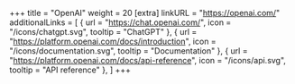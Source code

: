 +++
title = "OpenAI"
weight = 20
[extra]
linkURL = "https://openai.com/"
additionalLinks = [
  { url = "https://chat.openai.com/", icon = "/icons/chatgpt.svg", tooltip = "ChatGPT" },
  { url = "https://platform.openai.com/docs/introduction", icon = "/icons/documentation.svg", tooltip = "Documentation" },
  { url = "https://platform.openai.com/docs/api-reference", icon = "/icons/api.svg", tooltip = "API reference" },
]
+++